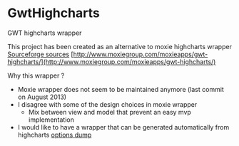 GwtHighcharts
=============

GWT highcharts wrapper

This project has been created as an alternative to moxie highcharts wrapper [Sourceforge sources](http://sourceforge.net/projects/gwt-highcharts/)  [http://www.moxiegroup.com/moxieapps/gwt-highcharts/](http://www.moxiegroup.com/moxieapps/gwt-highcharts/)

Why this wrapper ?

* Moxie wrapper does not seem to be maintained anymore (last commit on August 2013)
* I disagree with some of the design choices in moxie wrapper
  * Mix between view and model that prevent an easy mvp implementation
* I would like to have a wrapper that can be generated automatically from highcharts [options dump](http://api.highcharts.com/highcharts/option/dump.json)

